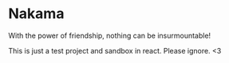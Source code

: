 # Nakama

With the power of friendship, nothing can be insurmountable!

This is just a test project and sandbox in react. Please ignore. <3